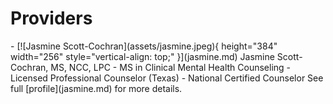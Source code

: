 # Providers

<div class="grid cards" markdown>
-    [![Jasmine Scott-Cochran](assets/jasmine.jpeg){ height="384" width="256" style="vertical-align: top;" }](jasmine.md)
     Jasmine Scott-Cochran, MS, NCC, LPC
     - MS in Clinical Mental Health Counseling
     - Licensed Professional Counselor (Texas)
     - National Certified Counselor
     See full [profile](jasmine.md) for more details.

</div>
